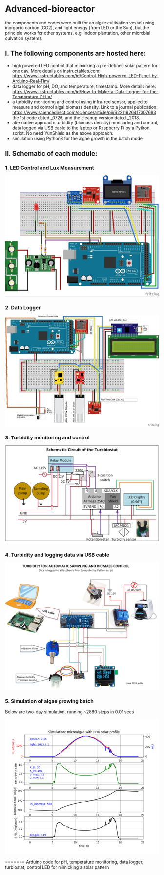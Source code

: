 
# Advanced-bioreactor
the components and codes were built for an algae cultivation vessel using inorganic carbon (CO2), and light energy (from LED or the Sun), but the principle works for other systems, e.g. indoor plantation, other microbial culvation systems.

## I. The following components are hosted here:

- high powered LED control that mimicking a pre-defined solar pattern for one day. More details on instructables.com: https://www.instructables.com/id/Control-High-powered-LED-Panel-by-Arduino-Real-Tim/
- data logger for pH, DO, and temperature, timestamp. More details here: https://www.instructables.com/id/How-to-Make-a-Data-Logger-for-the-Temperature-PH-a/
- a turbidity monitoring and control using infra-red sensor, applied to measure and control algal biomass density. Link to a journal publication: https://www.sciencedirect.com/science/article/pii/S2211926417307683
the 1st code dated _0726, and the cleanup version dated _2018.
- alternative approach: turbidity (biomass density) monitoring and control, data logged via USB cable to the laptop or Raspberry Pi by a Python script. No need YunShield as the above approach.
- simulation using Python3 for the algae growth in the batch mode.
## II. Schematic of each module:
### 1. LED Control and Lux Measurement

<p align="center">
  <img src="https://github.com/binh-bk/advanced-bioreactor/blob/master/LED_Control_0513/LED%20control.jpg"/>
</p>

### 2.  Data Logger
<p align="center">
  <img src="https://github.com/binh-bk/advanced-bioreactor/blob/master/Logging_ph_DO_temp_sentdata_I2C_0426/data%20logger_pH_temp_DO.jpg"/>
</p>


### 3.  Turbidity monitoring and control
<p align="center">
  <img src="https://github.com/binh-bk/advanced-bioreactor/blob/master/Turbidity_logdata_YunShield_0726/turbidostat.png"/>
</p>

### 4. Turbidity and logging data via USB cable
<p align="center">
  <img src="https://github.com/binh-bk/advanced-bioreactor/blob/master/Turbidity_log_python/simpleTurbidostat.jpg"/>
</p>

### 5. Simulation of algae growing batch
Below are two-day simulation, running ~2880 steps in 0.01 secs
<p align="center">
  <img src="https://github.com/binh-bk/advanced-bioreactor/blob/master/simulation/1%20day.png"/>
</p>
=======
Arduino code for pH, temperature monitoring, data logger, turbiostat, control LED for mimicking a solar pattern

